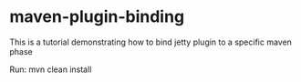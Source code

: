 maven-plugin-binding
====================

This is a tutorial demonstrating how to bind jetty plugin to a specific maven phase

Run: mvn clean install

